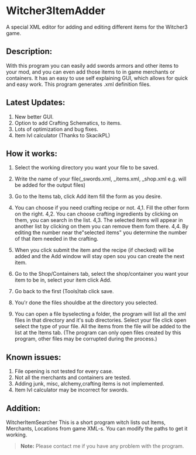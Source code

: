 # Witcher3ItemAdder

A special XML editor for adding and editing different items for the Witcher3 game.

Description:
-------------
With this program you can easily add swords armors and other items to your mod, and you can even add
those items to in game merchants or containers.
It has an easy to use self explaining GUI, which allows for quick and easy work.
This program generates .xml definition files.


Latest Updates:
-------------
1. New better GUI.
2. Option to add Crafting Schematics, to items.
3. Lots of optimization and bug fixes.
4. Item lvl calculator (Thanks to SkacikPL)

How it works:
-------------

1. Select the working directory you want your file to be saved.
2. Write the name of your file(_swords.xml, _items.xml, _shop.xml e.g. will be added for the output files)
3. Go to the Items tab, click Add item fill the form as you desire.
4. You can choose if you need crafting recipe or not.
    4,1. Fill the other form on the right.
    4,2. You can choose crafting ingredients by clicking on them, you can search in the list.
    4,3. The selected items will appear in another list by clicking on them you can remove them fom there.
    4,4. By editing the number near the"selected items" you determine the number of that item needed in the crafting.
5. When you click submit the item and the recipe (if checked) will  be added and the Add window will stay open sou you can create the next item.
5. Go to  the Shop/Containers tab, select the shop/container you want your item to be in, select your item click Add.
6. Go back to the first (Tools)tab click save.
7. You'r done the files shouldbe at the directory you selected.

8. You can open a file byselecting a folder, the program will list all the xml files in that directory and it's sub directories. Select your file click open
   select the type of your file. All the items from the file will be added to the list at the Items tab. (The program can only open files created by this program, other files may be corrupted during the process.)

Known issues:
-------------

1. File opening is not tested for every case.
2. Not all the merchants and containers are tested.
3. Adding junk, misc, alchemy,crafting items is not implemented.
4. Item lvl calculator may be incorrect for swords.

Addition:
-------------
WitcherItemSearcher
This is a short program witch lists out Items, Merchants, Locations from game XML-s.
You can modify the paths to get it working.


> **Note:** Please contact me if you have any problem with the program.
